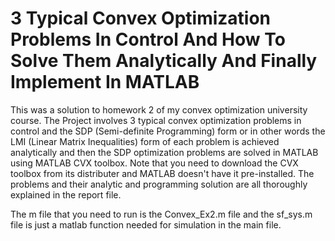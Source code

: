 # 3 Typical Convex Optimization Problems In Control And How To Solve Them Analytically And Finally Implement In MATLAB

This was a solution to homework 2 of my convex optimization university course. The Project involves 3 typical convex optimization problems in control and the SDP (Semi-definite Programming) form or in other words the LMI (Linear Matrix Inequalities) form of each problem is achieved analytically and then the SDP optimization problems are solved in MATLAB using MATLAB CVX toolbox. Note that you need to download the CVX toolbox from its distributer and MATLAB doesn't have it pre-installed. The problems and their analytic and programming solution are all thoroughly explained in the report file.

The m file that you need to run is the Convex_Ex2.m file and the sf_sys.m file is just a matlab function needed for simulation in the main file. 
